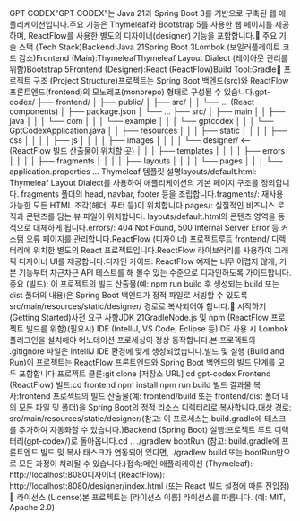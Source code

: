 GPT CODEX"GPT CODEX"는 Java 21과 Spring Boot 3를 기반으로 구축된 웹 애플리케이션입니다.주요 기능은 Thymeleaf와 Bootstrap 5를 사용한 웹 페이지를 제공하며, ReactFlow를 사용한 별도의 디자이너(designer) 기능을 포함합니다.🚀 주요 기술 스택 (Tech Stack)Backend:Java 21Spring Boot 3Lombok (보일러플레이트 코드 감소)Frontend (Main):ThymeleafThymeleaf Layout Dialect (레이아웃 관리를 위함)Bootstrap 5Frontend (Designer):React (ReactFlow)Build Tool:Gradle📁 프로젝트 구조 (Project Structure)프로젝트는 Spring Boot 백엔드(src)와 ReactFlow 프론트엔드(frontend)의 모노레포(monorepo) 형태로 구성될 수 있습니다.gpt-codex/
├── frontend/         <!-- ReactFlow (디자이너) 프로젝트 루트 -->
│   ├── public/
│   ├── src/
│   │   └── ... (React components)
│   ├── package.json
│   └── ...
├── src/              <!-- Spring Boot 프로젝트 루트 -->
│   ├── main
│   │   ├── java
│   │   │   └── com
│   │   │       └── example
│   │   │           └── gptcodex
│   │   │               └── GptCodexApplication.java
│   │   ├── resources
│   │   │   ├── static
│   │   │   │   ├── css
│   │   │   │   ├── js
│   │   │   │   ├── images
│   │   │   │   └── designer/   <-- (ReactFlow 빌드 산출물이 위치할 곳)
│   │   │   ├── templates
│   │   │   │   ├── errors
│   │   │   │   ├── fragments
│   │   │   │   ├── layouts
│   │   │   │   └── pages
│   │   │   └── application.properties
...
Thymeleaf 템플릿 설명layouts/default.html: Thymeleaf Layout Dialect를 사용하여 애플리케이션의 기본 페이지 구조를 정의합니다. fragments 폴더의 head, navbar, footer 등을 조립합니다.fragments/: 재사용 가능한 모든 HTML 조각(헤더, 푸터 등)이 위치합니다.pages/: 실질적인 비즈니스 로직과 콘텐츠를 담는 뷰 파일이 위치합니다. layouts/default.html의 콘텐츠 영역을 동적으로 대체하게 됩니다.errors/: 404 Not Found, 500 Internal Server Error 등 커스텀 오류 페이지를 관리합니다.ReactFlow (디자이너) 프로젝트루트 frontend/ 디렉터리에 위치한 별도의 React 프로젝트입니다.ReactFlow 라이브러리를 사용하여 그래픽 디자이너 UI를 제공합니다.디자인 가이드: ReactFlow 예제는 너무 어렵지 않게, 기본 기능부터 차근차근 API 테스트를 해 볼수 있는 수준으로 디자인하도록 가이드합니다.중요 (빌드): 이 프로젝트의 빌드 산출물(예: npm run build 후 생성되는 build 또는 dist 폴더의 내용)은 Spring Boot 백엔드가 정적 파일로 서빙할 수 있도록 src/main/resources/static/designer/ 경로로 복사되어야 합니다.🏁 시작하기 (Getting Started)사전 요구 사항JDK 21GradleNode.js 및 npm (ReactFlow 프로젝트 빌드를 위함)(필요시) IDE (IntelliJ, VS Code, Eclipse 등)IDE 사용 시 Lombok 플러그인을 설치해야 어노테이션 프로세싱이 정상 동작합니다.본 프로젝트의 .gitignore 파일은 IntelliJ IDE 환경에 맞게 생성되었습니다.빌드 및 실행 (Build and Run)이 프로젝트는 ReactFlow 프론트엔드와 Spring Boot 백엔드의 빌드 단계를 모두 포함합니다.프로젝트 클론:git clone [저장소 URL]
cd gpt-codex
Frontend (ReactFlow) 빌드:cd frontend
npm install
npm run build
빌드 결과물 복사:frontend 프로젝트의 빌드 산출물(예: frontend/build 또는 frontend/dist 폴더 내의 모든 파일 및 폴더)을 Spring Boot의 정적 리소스 디렉터리로 복사합니다.대상 경로: src/main/resources/static/designer/(참고: 이 프로세스는 build.gradle에 태스크를 추가하여 자동화할 수 있습니다.)Backend (Spring Boot) 실행:프로젝트 루트 디렉터리(gpt-codex/)로 돌아옵니다.cd ..
./gradlew bootRun
(참고: build.gradle에 프론트엔드 빌드 및 복사 태스크가 연동되어 있다면, ./gradlew build 또는 bootRun만으로 모든 과정이 처리될 수 있습니다.)접속:메인 애플리케이션 (Thymeleaf): http://localhost:8080디자이너 (ReactFlow): http://localhost:8080/designer/index.html (또는 React 빌드 설정에 따른 진입점)📄 라이선스 (License)본 프로젝트는 [라이선스 이름] 라이선스를 따릅니다. (예: MIT, Apache 2.0)
